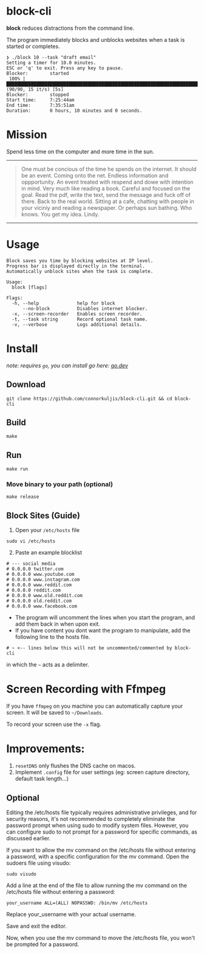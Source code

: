 # block-cli

**block** reduces distractions from the command line. 

The program immediately blocks and unblocks websites when a task is started or completes.


```
❯ ./block 10 --task "draft email"
Setting a timer for 10.0 minutes.
ESC or 'q' to exit. Press any key to pause.
Blocker:        started
 100% |███████████████████████████████████████████████████████████████████████████████████████████████| (90/90, 15 it/s) [5s]
Blocker:        stopped
Start time:     7:25:44am
End time:       7:35:51am
Duration:       0 hours, 10 minutes and 0 seconds.
```

# Mission

Spend less time on the computer and more time in the sun.

---

> One must be concious of the time he spends on the internet.
It should be an event. Coming onto the net. Endless information and oppportunity.
An event treated with respend and dowe with intention in mind. Very much like reading a book.
Careful and focused on the goal. Read the pdf, write the text, send the message and fuck off of there.
Back to the real world. Sitting at a cafe, chatting with people in your viciniy and reading a newspaper.
Or perhaps sun bathing. Who knows. You get my idea. Lindy.

---

# Usage
```
Block saves you time by blocking websites at IP level.
Progress bar is displayed directly in the terminal. 
Automatically unblock sites when the task is complete.

Usage:
  block [flags]

Flags:
  -h, --help              help for block
      --no-block          Disables internet blocker.
  -x, --screen-recorder   Enables screen recorder.
  -t, --task string       Record optional task name.
  -v, --verbose           Logs additional details.
```

# Install

*note: requires `go`, you can install go here: [go.dev](https://go.dev/)*

## Download
`git clone https://github.com/connorkuljis/block-cli.git && cd block-cli`

## Build
`make`

## Run
`make run`

### Move binary to your path (optional)
`make release`

## Block Sites (Guide)

1. Open your `/etc/hosts` file

`sudo vi /etc/hosts`

2. Paste an example blocklist

```
# --- social media
# 0.0.0.0 twitter.com
# 0.0.0.0 www.youtube.com
# 0.0.0.0 www.instagram.com
# 0.0.0.0 www.reddit.com
# 0.0.0.0 reddit.com
# 0.0.0.0 www.old.reddit.com
# 0.0.0.0 old.reddit.com
# 0.0.0.0 www.facebook.com

```

- The program will uncomment the lines when you start the program, and add them back in when upon exit.
 - If you have content you dont want the program to manipulate, add the following line to the hosts file.

 `# ~ <-- lines below this will not be uncommented/commented by block-cli`

 in which the `~` acts as a delimiter.

# Screen Recording with Ffmpeg

If you have `ffmpeg` on you machine you can automatically capture your screen. It will be saved to `~/Downloads`.

To record your screen use the `-x` flag.

# Improvements:
1. `resetDNS` only flushes the DNS cache on macos.
2. Implement `.config` file for user settings (eg: screen capture directory, default task length...)


## Optional

Editing the /etc/hosts file typically requires administrative privileges, and for security reasons, it's not recommended to completely eliminate the password prompt when using sudo to modify system files. However, you can configure sudo to not prompt for a password for specific commands, as discussed earlier.

If you want to allow the mv command on the /etc/hosts file without entering a password,  with a specific configuration for the mv command. Open the sudoers file using visudo:

`sudo visudo`

Add a line at the end of the file to allow running the mv command on the /etc/hosts file without entering a password:

`your_username ALL=(ALL) NOPASSWD: /bin/mv /etc/hosts`

Replace your_username with your actual username.

Save and exit the editor.

Now, when you use the mv command to move the /etc/hosts file, you won't be prompted for a password.

